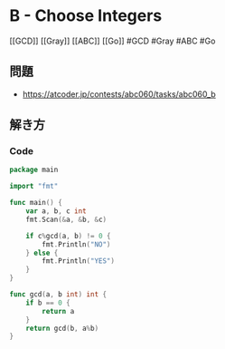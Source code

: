 # B - Choose Integers
[[GCD]] [[Gray]] [[ABC]] [[Go]]
#GCD #Gray #ABC #Go 

## 問題
- https://atcoder.jp/contests/abc060/tasks/abc060_b

## 解き方
### Code
```go
package main

import "fmt"

func main() {
	var a, b, c int
	fmt.Scan(&a, &b, &c)

	if c%gcd(a, b) != 0 {
		fmt.Println("NO")
	} else {
		fmt.Println("YES")
	}
}

func gcd(a, b int) int {
	if b == 0 {
		return a
	}
	return gcd(b, a%b)
}
```